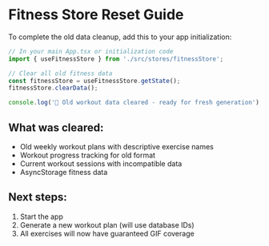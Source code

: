 
# Fitness Store Reset Guide

To complete the old data cleanup, add this to your app initialization:

```typescript
// In your main App.tsx or initialization code
import { useFitnessStore } from './src/stores/fitnessStore';

// Clear all old fitness data
const fitnessStore = useFitnessStore.getState();
fitnessStore.clearData();

console.log('🧹 Old workout data cleared - ready for fresh generation');
```

## What was cleared:
- Old weekly workout plans with descriptive exercise names
- Workout progress tracking for old format
- Current workout sessions with incompatible data
- AsyncStorage fitness data

## Next steps:
1. Start the app
2. Generate a new workout plan (will use database IDs)
3. All exercises will now have guaranteed GIF coverage
